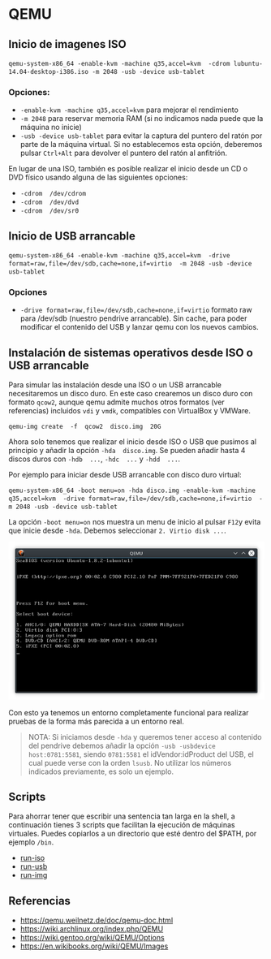 # QEMU

## Inicio de imagenes ISO

```
qemu-system-x86_64 -enable-kvm -machine q35,accel=kvm  -cdrom lubuntu-14.04-desktop-i386.iso -m 2048 -usb -device usb-tablet
```

### Opciones:

- `-enable-kvm -machine q35,accel=kvm`  para mejorar el rendimiento
- `-m 2048`  para reservar memoria RAM (si no indicamos nada puede que la máquina no inicie)
- `-usb -device usb-tablet` para evitar la captura del puntero del ratón por parte de la máquina virtual. Si no establecemos esta opción, deberemos pulsar `Ctrl+Alt` para devolver el puntero del ratón al anfitrión.

En lugar de una ISO, también es posible realizar el inicio desde un CD o DVD físico usando alguna de las siguientes opciones:

- `-cdrom  /dev/cdrom` 
- `-cdrom  /dev/dvd`
- `-cdrom  /dev/sr0`

## Inicio de USB arrancable

```
qemu-system-x86_64 -enable-kvm -machine q35,accel=kvm  -drive format=raw,file=/dev/sdb,cache=none,if=virtio  -m 2048 -usb -device usb-tablet
```

### Opciones

- `-drive format=raw,file=/dev/sdb,cache=none,if=virtio` formato raw para /dev/sdb (nuestro pendrive arrancable). Sin cache, para poder modificar el contenido del USB y lanzar qemu con los nuevos cambios.


## Instalación de sistemas operativos desde ISO o USB arrancable

Para simular las instalación desde una ISO o un USB arrancable necesitaremos un disco duro. En este caso crearemos un disco duro con formato `qcow2`, aunque qemu admite muchos otros formatos (ver referencias) incluidos `vdi` y `vmdk`, compatibles con VirtualBox y VMWare.

```
qemu-img create  -f  qcow2  disco.img  20G
```

Ahora solo tenemos que realizar el inicio desde ISO o USB que pusimos al principio y añadir la opción `-hda  disco.img`. Se pueden añadir hasta 4 discos duros con `-hdb  ...`, `-hdc  ...` y `-hdd  ...`.

Por ejemplo para iniciar desde USB arrancable con disco duro virtual:

```
qemu-system-x86_64 -boot menu=on -hda disco.img -enable-kvm -machine q35,accel=kvm  -drive format=raw,file=/dev/sdb,cache=none,if=virtio  -m 2048 -usb -device usb-tablet
```

La opción `-boot menu=on` nos muestra un menu de inicio al pulsar `F12`y evita que inicie desde `-hda`. Debemos seleccionar `2. Virtio disk ...`.

![qemu boot menu](screenshots/qemu-boot-menu.png)


Con esto ya tenemos un entorno completamente funcional para realizar pruebas de la forma más parecida a un entorno real.

> NOTA: Si iniciamos desde `-hda` y queremos tener acceso al contenido del pendrive debemos añadir la opción `-usb -usbdevice host:0781:5581`, siendo `0781:5581` el idVendor:idProduct del USB, el cual puede verse con la orden `lsusb`. No utilizar los números indicados previamente, es solo un ejemplo.  

## Scripts

Para ahorrar tener que escribir una sentencia tan larga en la shell, a continuación tienes 3 scripts que facilitan la ejecución de máquinas virtuales. Puedes copiarlos a un directorio que esté dentro del $PATH, por ejemplo `/bin`.

- [run-iso](scripts/run-iso)
- [run-usb](scripts/run-usb)
- [run-img](scripts/run-img)

## Referencias 

- https://qemu.weilnetz.de/doc/qemu-doc.html
- https://wiki.archlinux.org/index.php/QEMU
- https://wiki.gentoo.org/wiki/QEMU/Options
- https://en.wikibooks.org/wiki/QEMU/Images

